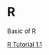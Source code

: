 # R
Basic of R

[R Tutorial 1.1](https://www.youtube.com/watch?v=riONFzJdXcs&list=PLqzoL9-eJTNBDdKgJgJzaQcY6OXmsXAHU)
